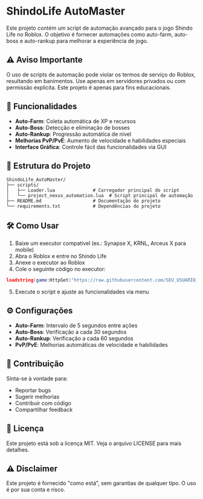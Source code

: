 # ShindoLife AutoMaster

Este projeto contém um script de automação avançado para o jogo Shindo Life no Roblox. O objetivo é fornecer automações como auto-farm, auto-boss e auto-rankup para melhorar a experiência de jogo.

## ⚠️ Aviso Importante
O uso de scripts de automação pode violar os termos de serviço do Roblox, resultando em banimentos. Use apenas em servidores privados ou com permissão explícita. Este projeto é apenas para fins educacionais.

## 🚀 Funcionalidades
- **Auto-Farm**: Coleta automática de XP e recursos
- **Auto-Boss**: Detecção e eliminação de bosses
- **Auto-Rankup**: Progressão automática de nível
- **Melhorias PvP/PvE**: Aumento de velocidade e habilidades especiais
- **Interface Gráfica**: Controle fácil das funcionalidades via GUI

## 📁 Estrutura do Projeto
```
ShindoLife_AutoMaster/
├── scripts/
│   ├── Loader.lua              # Carregador principal do script
│   └── project_nexus_automation.lua  # Script principal de automação
├── README.md                   # Documentação do projeto
└── requirements.txt            # Dependências do projeto
```

## 🛠️ Como Usar
1. Baixe um executor compatível (ex.: Synapse X, KRNL, Arceus X para mobile)
2. Abra o Roblox e entre no Shindo Life
3. Anexe o executor ao Roblox
4. Cole o seguinte código no executor:
```lua
loadstring(game:HttpGet("https://raw.githubusercontent.com/SEU_USUARIO_GITHUB/ShindoLife_AutoMaster/main/scripts/Loader.lua"))()
```
5. Execute o script e ajuste as funcionalidades via menu

## ⚙️ Configurações
- **Auto-Farm**: Intervalo de 5 segundos entre ações
- **Auto-Boss**: Verificação a cada 30 segundos
- **Auto-Rankup**: Verificação a cada 60 segundos
- **PvP/PvE**: Melhorias automáticas de velocidade e habilidades

## 🤝 Contribuição
Sinta-se à vontade para:
- Reportar bugs
- Sugerir melhorias
- Contribuir com código
- Compartilhar feedback

## 📝 Licença
Este projeto está sob a licença MIT. Veja o arquivo LICENSE para mais detalhes.

## ⚠️ Disclaimer
Este projeto é fornecido "como está", sem garantias de qualquer tipo. O uso é por sua conta e risco. 